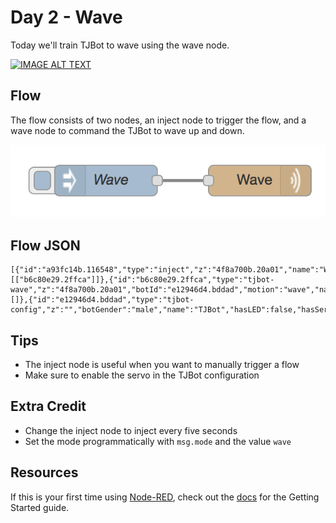 # Day 2 - Wave

Today we'll train TJBot to wave using the wave node.

[![IMAGE ALT TEXT](http://img.youtube.com/vi/uE8pvLttipU/0.jpg)](http://www.youtube.com/watch?v=uE8pvLttipU "Train TJBot to Wave in Node-RED ")

## Flow

The flow consists of two nodes, an inject node to trigger the flow, and a wave node to command the TJBot to wave up and down.

![Wave Flow](assets/flow.png)

## Flow JSON
```
[{"id":"a93fc14b.116548","type":"inject","z":"4f8a700b.20a01","name":"Wave","topic":"","payload":"","payloadType":"date","repeat":"","crontab":"","once":false,"x":190,"y":200,"wires":[["b6c80e29.2ffca"]]},{"id":"b6c80e29.2ffca","type":"tjbot-wave","z":"4f8a700b.20a01","botId":"e12946d4.bddad","motion":"wave","name":"","x":340,"y":200,"wires":[]},{"id":"e12946d4.bddad","type":"tjbot-config","z":"","botGender":"male","name":"TJBot","hasLED":false,"hasServo":true}]
```

## Tips

* The inject node is useful when you want to manually trigger a flow
* Make sure to enable the servo in the TJBot configuration 

## Extra Credit

* Change the inject node to inject every five seconds
* Set the mode programmatically with `msg.mode` and the value `wave`

## Resources

If this is your first time using [Node-RED](https://nodered.org/), check out the [docs](https://nodered.org/docs/) for the Getting Started guide.